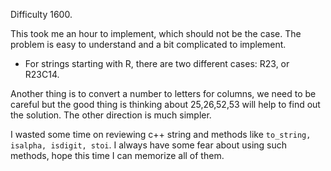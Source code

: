 Difficulty 1600.

This took me an hour to implement, which should not be the case. The problem is easy to understand and a bit complicated to implement.

* For strings starting with R, there are two different cases: R23, or R23C14.

Another thing is to convert a number to letters for columns, 
we need to be careful but the good thing is thinking about 25,26,52,53 will help to find out the solution.
The other direction is much simpler. 

I wasted some time on reviewing c++ string and methods like `to_string, isalpha, isdigit, stoi`.
I always have some fear about using such methods, hope this time I can memorize all of them. 
